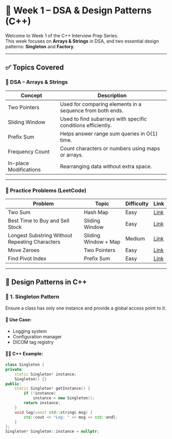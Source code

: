 # 🚀 Week 1 – DSA & Design Patterns (C++)

Welcome to Week 1 of the C++ Interview Prep Series.  
This week focuses on **Arrays & Strings** in DSA, and two essential design patterns: **Singleton** and **Factory**.

---

## ✅ Topics Covered

### 📘 DSA – Arrays & Strings

| Concept | Description |
|--------|-------------|
| Two Pointers | Used for comparing elements in a sequence from both ends. |
| Sliding Window | Used to find subarrays with specific conditions efficiently. |
| Prefix Sum | Helps answer range sum queries in O(1) time. |
| Frequency Count | Count characters or numbers using maps or arrays. |
| In-place Modifications | Rearranging data without extra space. |

---

### 🔗 Practice Problems (LeetCode)

| Problem | Topic | Difficulty | Link |
|--------|-------|------------|------|
| Two Sum | Hash Map | Easy | [Link](https://leetcode.com/problems/two-sum/) |
| Best Time to Buy and Sell Stock | Sliding Window | Easy | [Link](https://leetcode.com/problems/best-time-to-buy-and-sell-stock/) |
| Longest Substring Without Repeating Characters | Sliding Window + Map | Medium | [Link](https://leetcode.com/problems/longest-substring-without-repeating-characters/) |
| Move Zeroes | Two Pointers | Easy | [Link](https://leetcode.com/problems/move-zeroes/) |
| Find Pivot Index | Prefix Sum | Easy | [Link](https://leetcode.com/problems/find-pivot-index/) |

---

## 🧠 Design Patterns in C++

### 🔧 1. Singleton Pattern
Ensure a class has only one instance and provide a global access point to it.

#### 📌 Use Case:
- Logging system
- Configuration manager
- DICOM tag registry

#### 🧑‍💻 C++ Example:
```cpp
class Singleton {
private:
    static Singleton* instance;
    Singleton() {}
public:
    static Singleton* getInstance() {
        if (!instance)
            instance = new Singleton();
        return instance;
    }
    void log(const std::string& msg) {
        std::cout << "Log: " << msg << std::endl;
    }
};
Singleton* Singleton::instance = nullptr;
